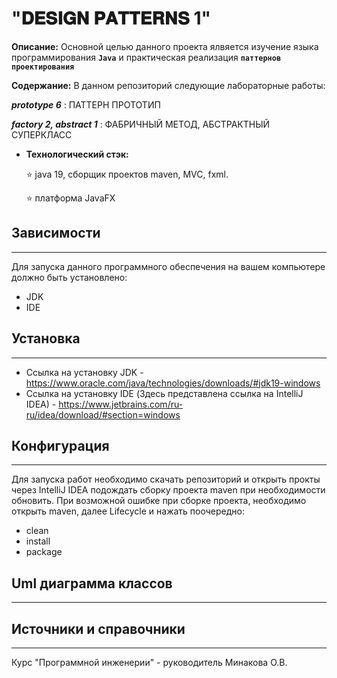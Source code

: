 # "𝐃𝐄𝐒𝐈𝐆𝐍 𝐏𝐀𝐓𝐓𝐄𝐑𝐍𝐒 1" 

**Описание:** Основной целью данного проекта ялвяется изучение языка программирования __`Java`__ и практическая реализация __`паттернов проектирования`__
 

**Содержание:** В данном репозиторий следующие лабораторные работы:

__*prototype 6*__ : ПАТТЕРН ПРОТОТИП

 __*factory 2, abstract 1*__ : ФАБРИЧНЫЙ МЕТОД, АБСТРАКТНЫЙ СУПЕРКЛАСС


+ **Технологический стэк:**
  
  :star: java 19, сборщик проектов maven, MVC, fxml.

  :star: платформа JavaFX


## Зависимости
_____
Для запуска данного программного обеспечения на вашем компьютере должно быть установлено:

+ JDK 
+ IDE 

## Установка
_____
+ Ссылка на установку JDK - https://www.oracle.com/java/technologies/downloads/#jdk19-windows
+ Ссылка на установку IDE (Здесь представлена ссылка на IntelliJ IDEA) - https://www.jetbrains.com/ru-ru/idea/download/#section=windows

## Конфигурация
_____
Для запуска работ необходимо скачать репозиторий и открыть прокты через IntelliJ IDEA подождать сборку проекта maven при необходимости обновить.
При возможной ошибке при сборке проекта, необходимо открыть maven, далее Lifecycle и нажать поочередно:

+ clean 
+ install
+ package


## Uml диаграмма классов
_____




## Источники и справочники
_____
Курс "Программной инженерии" - руководитель Минакова О.В.
